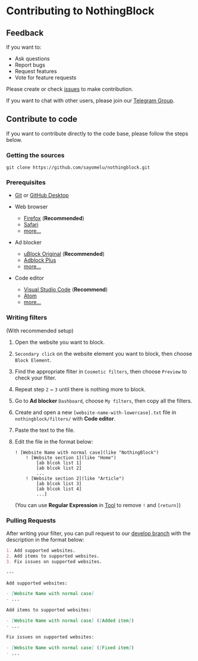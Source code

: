 # Contributing to NothingBlock

## Feedback

If you want to:

- Ask questions
- Report bugs
- Request features
- Vote for feature requests

Please create or check [issues](https://github.com/sayomelu/nothingblock/issues/new/choose) to make contribution.

If you want to chat with other users, please join our [Telegram Group](https://t.me/nothingblock).

## Contribute to code

If you want to contribute directly to the code base, please follow the steps below.

### Getting the sources

`git clone https://github.com/sayomelu/nothingblock.git`

### Prerequisites

- [Git](https://git-scm.com/) or [GitHub Desktop](https://desktop.github.com)

- Web browser
  - [Firefox](https://www.mozilla.org/firefox/) (**Recommended**)
  - [Safari](https://www.apple.com/safari/)
  - [more...](https://bing.com/search?q=web+browser)

- Ad blocker
  - [uBlock Original](https://github.com/gorhill/uBlock) (**Recommended**)
  - [Adblock Plus](https://adblockplus.org)
  - [more...](https://bing.com/search?q=ad+blocker)

- Code editor
  - [Visual Studio Code](https://code.visualstudio.com/) (**Recommend**)
  - [Atom](https://atom.io/)
  - [more...](https://bing.com/search?q=code+editor)

### Writing filters

(With recommended setup)

1. Open the website you want to block.
2. `Secondary click` on the website element you want to block, then choose `Block Element`.
3. Find the appropriate fliter in `Cosmetic filters`, then choose `Preview` to check your fliter.
4. Repeat step `2` ~ `3` until there is nothing more to block.
5. Go to **Ad blocker** `Dashboard`, choose `My filters`, then copy all the filters.
6. Create and open a new `[website-name-with-lowercase].txt` file in `nothingblock/filters/` with **Code editor**.
7. Paste the text to the file.
8. Edit the file in the format below:

    ```adblock-filter
    ! [Website Name with normal case](like "NothingBlock")
        ! [Website section 1](like "Home")
            [ab blcok list 1]
            [ab blcok list 2]
            ...
        ! [Website section 2](like "Article")
            [ab blcok list 3]
            [ab blcok list 4]
            ...]
    ```

    (You can use **Regular Expression** in [Tool](../assets/tool.md) to remove `!` and `[return]`)

### Pulling Requests

After writing your filter, you can pull request to our [develop branch](https://github.com/sayomelu/nothingblock/tree/develop) with the description in the format below:

```markdown
1. Add supported websites.
2. Add items to supported websites.
3. Fix issues on supported websites.

---

Add supported websites:

- [Website Name with normal case]
- ...

Add items to supported websites:

- [Website Name with normal case] ([Added item])
- ...

Fix issues on supported websites:

- [Website Name with normal case] ([Fixed item])
- ...
```